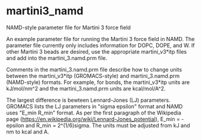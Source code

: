# martini3_namd
NAMD-style parameter file for Martini 3 force field

An example parameter file for running the Martini 3 force field in NAMD. The parameter file currently only includes information for DOPC, DOPE, and W. If other Martini 3 beads are desired, use the appropriate martini_v3\*itp files and add into the martini_3.namd.prm file.

Comments in the martini_3.namd.prm file describe how to change units between the martini_v3\*itp (GROMACS-style) and martini_3.namd.prm (NAMD-style) formats. For example, for bonds, the martini_v3\*itp units are kJ/mol/nm^2 and the martini_3.namd.prm units are kcal/mol/A^2.

The largest difference is bewteen Lennard-Jones (LJ) parameters. GROMACS lists the LJ parameters in "sigma epsilon" format and NAMD uses "E_min R_min" format. As per the first paragraph of the Wikipedia page (https://en.wikipedia.org/wiki/Lennard-Jones_potential), E_min = -epsilon and R_min = 2^(1/6)sigma. The units must be adjusted from kJ and nm to kcal and A.
